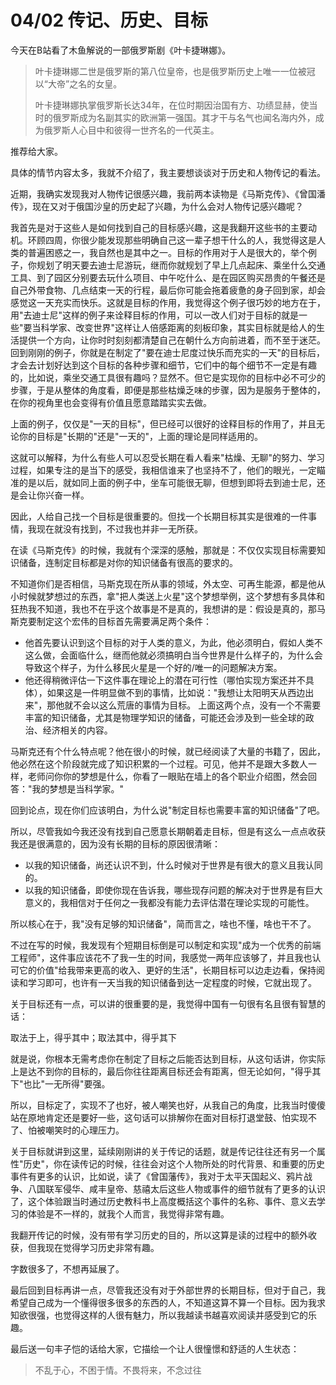 # 04/02 传记、历史、目标
今天在B站看了木鱼解说的一部俄罗斯剧《叶卡捷琳娜》。

> 叶卡捷琳娜二世是俄罗斯的第八位皇帝，也是俄罗斯历史上唯一一位被冠以“大帝”之名的女皇。
>
>叶卡捷琳娜执掌俄罗斯长达34年，在位时期因治国有方、功绩显赫，使当时的俄罗斯成为名副其实的欧洲第一强国。其才干与名气也闻名海内外，成为俄罗斯人心目中和彼得一世齐名的一代英主。


推荐给大家。

具体的情节内容太多，我就不介绍了，我主要想谈谈对于历史和人物传记的看法。

近期，我确实发现我对人物传记很感兴趣，我前两本读物是《马斯克传》、《曾国潘传》，现在又对于俄国沙皇的历史起了兴趣，为什么会对人物传记感兴趣呢？

我首先是对于这些人是如何找到自己的目标感兴趣，这是我翻开这些书的主要动机。环顾四周，你很少能发现那些明确自己这一辈子想干什么的人，我觉得这是人类的普遍困惑之一，我自然也是其中之一。目标的作用对于人是很大的，举个例子，你规划了明天要去迪士尼游玩，继而你就规划了早上几点起床、乘坐什么交通工具、到了园区分别要去玩什么项目、中午吃什么、是在园区购买昂贵的午餐还是自己外带食物、几点结束一天的行程，最后你可能会拖着疲惫的身子回到家，却会感觉这一天充实而快乐。这就是目标的作用，我觉得这个例子很巧妙的地方在于，用"去迪士尼"这样的例子来诠释目标的作用，可以一改人们对于目标的就是一些"要当科学家、改变世界"这样让人倍感距离的刻板印象，其实目标就是给人的生活提供一个方向，让你时时刻刻都清楚自己在朝什么方向前进着，而不至于迷茫。回到刚刚的例子，你就是在制定了"要在迪士尼度过快乐而充实的一天"的目标后，才会去计划好达到这个目标的各种步骤和细节，它们中的每个细节不一定是有趣的，比如说，乘坐交通工具很有趣吗？显然不。但它是实现你的目标中必不可少的步骤，于是从整体的角度看，即便是那些枯燥乏味的步骤，因为是服务于整体的，在你的视角里也会变得有价值且愿意踏踏实实去做。

上面的例子，仅仅是"一天的目标"，但已经可以很好的诠释目标的作用了，并且无论你的目标是"长期的"还是"一天的"，上面的理论是同样适用的。

这就可以解释，为什么有些人可以忍受长期在看人看来"枯燥、无聊"的努力、学习过程，如果专注的是当下的感受，我相信谁来了也坚持不了，他们的眼光，一定瞄准的是以后，就如同上面的例子中，坐车可能很无聊，但想到即将去到迪士尼，还是会让你兴奋一样。

因此，人给自己找一个目标是很重要的。但找一个长期目标其实是很难的一件事情，我现在就没有找到，不过我也并非一无所获。

在读《马斯克传》的时候，我就有个深深的感触，那就是：不仅仅实现目标需要知识储备，连制定目标都是对你的知识储备有很高的要求的。

不知道你们是否相信，马斯克现在所从事的领域，外太空、可再生能源，都是他从小时候就梦想过的东西，拿"把人类送上火星"这个梦想举例，这个梦想有多具体和狂热我不知道，我也不在乎这个故事是不是真的，我想讲的是：假设是真的，那马斯克要制定这个宏伟的目标首先需要满足两个条件：

* 他首先要认识到这个目标的对于人类的意义，为此，他必须明白，假如人类不这么做，会面临什么，继而他就必须搞明白当今世界是什么样子的，为什么会导致这个样子，为什么移民火星是一个好的/唯一的问题解决方案。
* 他还得稍微评估一下这件事在理论上的潜在可行性（哪怕实现方案还并不具体），如果这是一件明显做不到的事情，比如说："我想让太阳明天从西边出来"，那他就不会以这么荒唐的事情为目标。
上面这两个点，没有一个不需要丰富的知识储备，尤其是物理学知识的储备，可能还会涉及到一些全球的政治、经济相关的内容。

马斯克还有个什么特点呢？他在很小的时候，就已经阅读了大量的书籍了，因此，他必然在这个阶段就完成了知识积累的一个过程。可见，他并不是跟大多数人一样，老师问你你的梦想是什么，你看了一眼贴在墙上的各个职业介绍图，然会回答："我的梦想是当科学家。"

回到论点，现在你们应该明白，为什么说"制定目标也需要丰富的知识储备"了吧。

所以，尽管我如今我还没有找到自己愿意长期朝着走目标，但是有这么一点点收获我还是很满意的，因为没有长期的目标的原因很清晰：

* 以我的知识储备，尚还认识不到，什么时候对于世界是有很大的意义且我认同的。
* 以我的知识储备，即使你现在告诉我，哪些现存问题的解决对于世界是有巨大意义的，我相信对于任何之一我都没有能力去评估潜在理论实现的可能性。

所以核心在于，我"没有足够的知识储备"，简而言之，啥也不懂，啥也干不了。

不过在写的时候，我发现有个短期目标倒是可以制定和实现"成为一个优秀的前端工程师"，这件事应该花不了我一生的时间，我感觉一两年应该够了，并且我也认可它的价值"给我带来更高的收入、更好的生活"，长期目标可以边走边看，保持阅读和学习即可，也许有一天当我的知识储备到达一定程度的时候，它就出现了。

关于目标还有一点，可以讲的很重要的是，我觉得中国有一句很有名且很有智慧的话：

取法于上，得乎其中；取法其中，得乎其下

就是说，你根本无需考虑你在制定了目标之后能否达到目标，从这句话讲，你实际上是达不到你的目标的，最后你往往距离目标还会有距离，但无论如何，"得乎其下"也比"一无所得"要强。

所以，目标定了，实现不了也好，被人嘲笑也好，从我自己的角度，比我当时傻傻站在原地肯定还是要好一些，这句话可以排解你在面对目标打退堂鼓、怕实现不了、怕被嘲笑时的心理压力。

关于目标就讲到这里，延续刚刚讲的关于传记的话题，就是传记往往还有另一个属性"历史"，你在读传记的时候，往往会对这个人物所处的时代背景、和重要的历史事件有更多的认识，比如说，读了《曾国藩传》，我对于太平天国起义、鸦片战争、八国联军侵华、咸丰皇帝、慈禧太后这些人物或事件的细节就有了更多的认识了，这个体验跟当时通过历史教科书上高度概括这个事件的名称、事件、意义去学习的体验是不一样的，就我个人而言，我觉得非常有趣。

我翻开传记的时候，没有带有学习历史的目的，所以这算是读的过程中的额外收获，但我现在觉得学习历史非常有趣。

字数很多了，不想再延展了。

最后回到目标再讲一点，尽管我还没有对于外部世界的长期目标，但对于自己，我希望自己成为一个懂得很多很多的东西的人，不知道这算不算一个目标。因为我求知欲很强，也觉得这样的人很有魅力，所以我越读书越喜欢阅读并感受到它的乐趣。

最后送一句丰子恺的话给大家，它描绘一个让人很憧憬和舒适的人生状态：

> 不乱于心，不困于情。不畏将来，不念过往